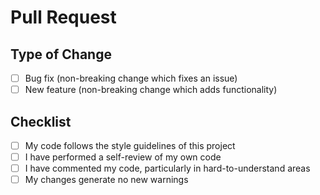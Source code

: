 # Pull Request

## Type of Change

- [ ] Bug fix (non-breaking change which fixes an issue)
- [ ] New feature (non-breaking change which adds functionality)

## Checklist

- [ ] My code follows the style guidelines of this project
- [ ] I have performed a self-review of my own code
- [ ] I have commented my code, particularly in hard-to-understand areas
- [ ] My changes generate no new warnings
